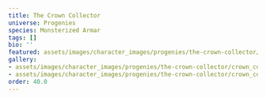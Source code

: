 ```yaml
---
title: The Crown Collector
universe: Progenies
species: Monsterized Armar
tags: []
bio: ''
featured: assets/images/character_images/progenies/the-crown-collector/crown_collector_-_Copy.png
gallery:
- assets/images/character_images/progenies/the-crown-collector/crown_collector.png
- assets/images/character_images/progenies/the-crown-collector/crown_collector_-_Copy.png
order: 40.0
---
```



